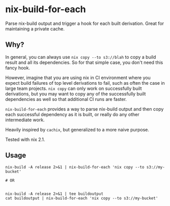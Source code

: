# nix-build-for-each

Parse nix-build output and trigger a hook for each built derivation.
Great for maintaining a private cache.

## Why?

In general, you can always use `nix copy --to s3://blah` to copy a build result and all its
dependencies.  So for that simple case, you don't need this fancy hook.

However, imagine that you are using nix in CI environment where you expect build failures of top
level derivations to fail, such as often the case in large team projects.  `nix copy` can only work
on successfully built derivations, but you may want to copy any of the successfully built
dependencies as well so that additional CI runs are faster.

`nix-build-for-each` provides a way to parse nix-build output and then copy each successful
dependency as it is built, or really do any other intermediate work.

Heavily inspired by `cachix`, but generalized to a more naive purpose.

Tested with nix 2.1.

## Usage

```
nix-build -A release 2>&1 | nix-build-for-each 'nix copy --to s3://my-bucket'

# OR


nix-build -A release 2>&1 | tee buildoutput
cat buildoutput | nix-build-for-each 'nix copy --to s3://my-bucket'
```

